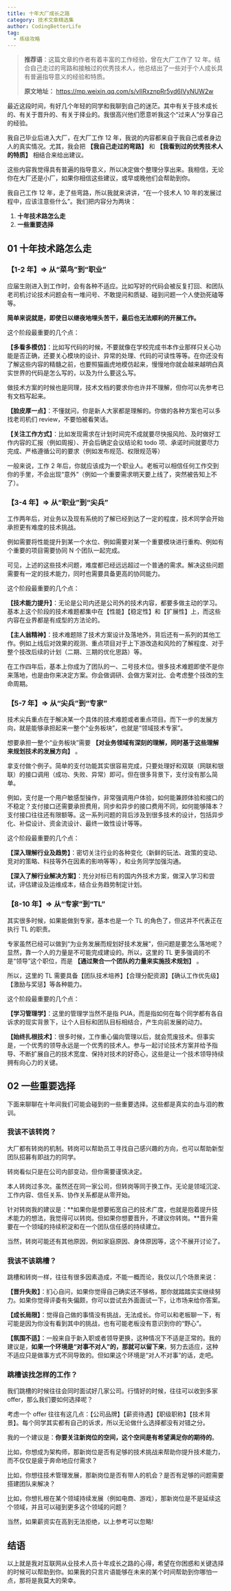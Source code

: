 ```yaml
---
title: 十年大厂成长之路
category: 技术文章精选集
author: CodingBetterLife
tag:
  - 练级攻略
---
```


> **推荐语**：这篇文章的作者有着丰富的工作经验，曾在大厂工作了 12 年。结合自己走过的弯路和接触过的优秀技术人，他总结出了一些对于个人成长具有普遍指导意义的经验和特质。
>
> **原文地址：** <https://mp.weixin.qq.com/s/vIIRxznpRr5yd6IVyNUW2w>

最近这段时间，有好几个年轻的同学和我聊到自己的迷茫。其中有关于技术成长的、有关于晋升的、有关于择业的。我很高兴他们愿意听我这个“过来人”分享自己的经验。

我自己毕业后进入大厂，在大厂工作 12 年，我说的内容都来自于我自己或者身边人的真实情况。尤其，我会把 **【我自己走过的弯路】** 和 **【我看到过的优秀技术人的特质】** 相结合来给出建议。

这些内容我觉得具有普遍的指导意义，所以决定做个整理分享出来。我相信，无论你在大厂还是小厂，如果你相信这些建议，或早或晚他们会帮助到你。

我自己工作 12 年，走了些弯路，所以我就来讲讲，“在一个技术人 10 年的发展过程中，应该注意些什么”。我们把内容分为两块：

1. **十年技术路怎么走**
2. **一些重要选择**

## 01 十年技术路怎么走

### 【1-2 年】=> 从“菜鸟”到“职业”

应届生刚进入到工作时，会有各种不适应。比如写好的代码会被反复打回、和团队老司机讨论技术问题会有一堆问号、不敢提问和质疑、碰到问题一个人使劲死磕等等。

**简单来说就是，即使日以继夜地埋头苦干，最后也无法顺利的开展工作。**

这个阶段最重要的几个点：

**【多看多模仿】**：比如写代码的时候，不要就像在学校完成书本作业那样只关心功能是否正确，还要关心模块的设计、异常的处理、代码的可读性等等。在你还没有了解这些内容的精髓之前，也要照猫画虎地模仿起来，慢慢地你就会越来越明白真实世界的代码是怎么写的，以及为什么要这么写。

做技术方案的时候也是同理，技术文档的要求你也许并不理解，但你可以先参考已有文档写起来。

**【脸皮厚一点】**：不懂就问，你是新人大家都是理解的。你做的各种方案也可以多找老司机们 review，不要怕被看笑话。

**【关注工作方式】**：比如发现需求在计划时间完不成就要尽快报风险、及时做好工作内容的汇报（例如周报）、开会后确定会议结论和 todo 项、承诺时间就要尽力完成、严格遵循公司的要求（例如发布规范、权限规范等）

一般来说，工作 2 年后，你就应该成为一个职业人。老板可以相信任何工作交到你的手里，不会出现“意外”（例如一个重要需求明天要上线了，突然被告知上不了）。

### 【3-4 年】=> 从“职业”到“尖兵”

工作两年后，对业务以及现有系统的了解已经到达了一定的程度，技术同学会开始承担更有难度的技术挑战。

例如需要将性能提升到某一个水位、例如需要对某一个重要模块进行重构、例如有个重要的项目需要协同 N 个团队一起完成。

可见，上述的这些技术问题，难度都已经远远超过一个普通的需求。解决这些问题需要有一定的技术能力，同时也需要具备更高的协同能力。

这个阶段最重要的几个点：

**【技术能力提升】**：无论是公司内还是公司外的技术内容，都要多做主动的学习。基本上这个阶段的技术难题都集中在【性能】【稳定性】和【扩展性】上，而这些内容在业界都是有成型的方法论的。

**【主人翁精神】**：技术难题除了技术方案设计及落地外，背后还有一系列的其他工作。例如上线后对效果的观测、重点项目对于上下游改造和风险的了解程度、对于整个技改后续的计划（二期、三期的优化思路）等。

在工作四年后，基本上你成为了团队的一、二号技术位。很多技术难题即使不是你来落地，也是由你来决定方案。你会做调研、会做方案对比、会考虑整个技改的生命周期。

### 【5-7 年】=> 从“尖兵”到“专家”

技术尖兵重点在于解决某一个具体的技术难题或者重点项目。而下一步的发展方向，就是能够承担起来一整个“业务板块”，也就是“领域技术专家”。

想要承担一整个“业务板块”需要 **【对业务领域有深刻的理解，同时基于这些理解来规划技术的发展方向】** 。

拿支付做个例子。简单的支付功能其实很容易完成，只要处理好和双联（网联和银联）的接口调用（成功、失败、异常）即可。但在很多背景下，支付没有那么简单。

例如，支付是一个用户敏感型操作，非常强调用户体验，如何能兼顾体验和接口的不稳定？支付接口还需要承担费用，同步和异步的接口费用不同，如何能够降本？支付接口往往还有限额等。这一系列问题的背后涉及到很多技术的设计，包括异步化、补偿设计、资金流设计、最终一致性设计等等。

这个阶段最重要的几个点：

**【深入理解行业及趋势】**：密切关注行业的各种变化（新鲜的玩法、政策的变动、竞对的策略、科技等外在因素的影响等等），和业务同学加强沟通。

**【深入了解行业解决方案】**：充分对标已有的国内外技术方案，做深入学习和尝试，评估建设及运维成本，结合业务趋势制定计划。

### 【8-10 年】=> 从“专家”到“TL”

其实很多时候，如果能做到专家，基本也是一个 TL 的角色了，但这并不代表正在执行 TL 的职责。

专家虽然已经可以做到“为业务发展而规划好技术发展”，但问题是要怎么落地呢？显然，靠一个人的力量是不可能完成建设的。所以，这里的 TL 更多强调的不是“领导”这个职位，而是 **【通过聚合一个团队的力量来实施技术规划】** 。

所以，这里的 TL 需要具备【团队技术培养】【合理分配资源】【确认工作优先级】【激励与奖惩】等各种能力。

这个阶段最重要的几个点：

**【学习管理学】**：这里的管理学当然不是指 PUA，而是指如何在每个同学都有各自诉求的现实背景下，让个人目标和团队目标相结合，产生向前发展的动力。

**【始终扎根技术】**：很多时候，工作重心偏向管理以后，就会荒废技术。但事实是，一个优秀的领导永远是一个优秀的技术人。参与一起讨论技术方案并给予指导、不断扩展自己的技术宽度、保持对技术的好奇心，这些是让一个技术领导持续拥有向心力的关键。

## 02 一些重要选择

下面来聊聊在十年间我们可能会碰到的一些重要选择。这些都是真实的血与泪的教训。

### 我该不该转岗？

大厂都有转岗的机制。转岗可以帮助员工寻找自己感兴趣的方向，也可以帮助新型团队招募有即战力的同学。

转岗看似只是在公司内部变动，但你需要谨慎决定。

本人转岗过多次。虽然还在同一家公司，但转岗等同于换工作。无论是领域沉淀、工作内容、信任关系、协作关系都是从零开始。

针对转岗我的建议是：**如果你是想要拓宽自己的技术广度，也就是抱着提升技术能力的想法，我觉得可以转岗。但如果你想要晋升，不建议你转岗。**晋升需要在一个领域的持续积淀和在一个团队信任感的持续建立。

当然，转岗可能还有其他原因，例如家庭原因、身体原因等，这个不展开讨论了。

### 我该不该跳槽？

跳槽和转岗一样，往往有很多因素造成，不能一概而论，我仅以几个场景来说：

**【晋升失败】**：扪心自问，如果你觉得自己确实还不够格，那你就踏踏实实继续努力。如果你觉得评委有失偏颇，你可以尝试去外面面试一下，让市场来给你答案。

**【成长局限】**：觉得自己做的事情没有挑战，无法成长。你可以和老板聊一下，有可能是因为你没有看到其中的挑战，也有可能老板没有意识到你的“野心”。

**【氛围不适】**：一般来自于新入职或者领导更换，这种情况下不适是正常的。我的建议是，**如果一个环境是“对事不对人”的，那就可以留下来**，努力去适应，这种不适应只是做事方式不同导致的。但如果这个环境是“对人不对事”的话，走吧。

### 跳槽该找怎样的工作？

我们跳槽的时候往往会同时面试好几家公司。行情好的时候，往往可以收到多家 offer，那么我们要如何选择呢？

考虑一个 offer 往往有这几点：【公司品牌】【薪资待遇】【职级职称】【技术背景】。每个同学其实都有自己的诉求，所以无论做什么选择都没有对错之分。

我的一个建议是：**你要关注新岗位的空间，这个空间是有希望满足你的期待的**。

比如，你想成为架构师，那新岗位是否有足够的技术挑战来帮助你提升技术能力，而不仅仅是疲于奔命地应付需求？

比如，你想往技术管理发展，那新岗位是否有带人的机会？是否有足够的问题需要搭建团队来解决？

比如，你想扎根在某个领域持续发展（例如电商、游戏），那新岗位是不是延续这个领域，并且可以碰到更多这个领域的问题？

当然，如果薪资实在高到无法拒绝，以上参考可以忽略!

## 结语

以上就是我对互联网从业技术人员十年成长之路的心得，希望在你困惑和关键选择的时候可以帮助到你。如果我的只言片语能够在未来的某个时间帮助到你哪怕一点，那将是我莫大的荣幸。

<!-- @include: @article-footer.snippet.md -->
